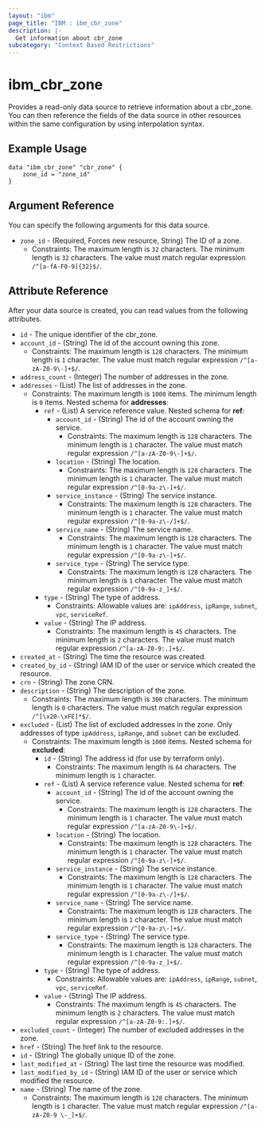 ```yaml
---
layout: "ibm"
page_title: "IBM : ibm_cbr_zone"
description: |-
  Get information about cbr_zone
subcategory: "Context Based Restrictions"
---
```


# ibm_cbr_zone

Provides a read-only data source to retrieve information about a cbr_zone. You can then reference the fields of the data source in other resources within the same configuration by using interpolation syntax.

## Example Usage

```hcl
data "ibm_cbr_zone" "cbr_zone" {
	zone_id = "zone_id"
}
```

## Argument Reference

You can specify the following arguments for this data source.

* `zone_id` - (Required, Forces new resource, String) The ID of a zone.
  * Constraints: The maximum length is `32` characters. The minimum length is `32` characters. The value must match regular expression `/^[a-fA-F0-9]{32}$/`.

## Attribute Reference

After your data source is created, you can read values from the following attributes.

* `id` - The unique identifier of the cbr_zone.
* `account_id` - (String) The id of the account owning this zone.
  * Constraints: The maximum length is `128` characters. The minimum length is `1` character. The value must match regular expression `/^[a-zA-Z0-9\-]+$/`.
* `address_count` - (Integer) The number of addresses in the zone.
* `addresses` - (List) The list of addresses in the zone.
  * Constraints: The maximum length is `1000` items. The minimum length is `0` items.
Nested schema for **addresses**:
	* `ref` - (List) A service reference value.
	Nested schema for **ref**:
		* `account_id` - (String) The id of the account owning the service.
		  * Constraints: The maximum length is `128` characters. The minimum length is `1` character. The value must match regular expression `/^[a-zA-Z0-9\-]+$/`.
		* `location` - (String) The location.
		  * Constraints: The maximum length is `128` characters. The minimum length is `1` character. The value must match regular expression `/^[0-9a-z\-]+$/`.
		* `service_instance` - (String) The service instance.
		  * Constraints: The maximum length is `128` characters. The minimum length is `1` character. The value must match regular expression `/^[0-9a-z\-/]+$/`.
		* `service_name` - (String) The service name.
		  * Constraints: The maximum length is `128` characters. The minimum length is `1` character. The value must match regular expression `/^[0-9a-z\-]+$/`.
		* `service_type` - (String) The service type.
		  * Constraints: The maximum length is `128` characters. The minimum length is `1` character. The value must match regular expression `/^[0-9a-z_]+$/`.
	* `type` - (String) The type of address.
	  * Constraints: Allowable values are: `ipAddress`, `ipRange`, `subnet`, `vpc`, `serviceRef`.
	* `value` - (String) The IP address.
	  * Constraints: The maximum length is `45` characters. The minimum length is `2` characters. The value must match regular expression `/^[a-zA-Z0-9:.]+$/`.
* `created_at` - (String) The time the resource was created.
* `created_by_id` - (String) IAM ID of the user or service which created the resource.
* `crn` - (String) The zone CRN.
* `description` - (String) The description of the zone.
  * Constraints: The maximum length is `300` characters. The minimum length is `0` characters. The value must match regular expression `/^[\x20-\xFE]*$/`.
* `excluded` - (List) The list of excluded addresses in the zone. Only addresses of type `ipAddress`, `ipRange`, and `subnet` can be excluded.
  * Constraints: The maximum length is `1000` items.
Nested schema for **excluded**:
	* `id` - (String) The address id (for use by terraform only).
	  * Constraints: The maximum length is `64` characters. The minimum length is `1` character.
	* `ref` - (List) A service reference value.
	Nested schema for **ref**:
		* `account_id` - (String) The id of the account owning the service.
		  * Constraints: The maximum length is `128` characters. The minimum length is `1` character. The value must match regular expression `/^[a-zA-Z0-9\-]+$/`.
		* `location` - (String) The location.
		  * Constraints: The maximum length is `128` characters. The minimum length is `1` character. The value must match regular expression `/^[0-9a-z\-]+$/`.
		* `service_instance` - (String) The service instance.
		  * Constraints: The maximum length is `128` characters. The minimum length is `1` character. The value must match regular expression `/^[0-9a-z\-/]+$/`.
		* `service_name` - (String) The service name.
		  * Constraints: The maximum length is `128` characters. The minimum length is `1` character. The value must match regular expression `/^[0-9a-z\-]+$/`.
		* `service_type` - (String) The service type.
		  * Constraints: The maximum length is `128` characters. The minimum length is `1` character. The value must match regular expression `/^[0-9a-z_]+$/`.
	* `type` - (String) The type of address.
	  * Constraints: Allowable values are: `ipAddress`, `ipRange`, `subnet`, `vpc`, `serviceRef`.
	* `value` - (String) The IP address.
	  * Constraints: The maximum length is `45` characters. The minimum length is `2` characters. The value must match regular expression `/^[a-zA-Z0-9:.]+$/`.
* `excluded_count` - (Integer) The number of excluded addresses in the zone.
* `href` - (String) The href link to the resource.
* `id` - (String) The globally unique ID of the zone.
* `last_modified_at` - (String) The last time the resource was modified.
* `last_modified_by_id` - (String) IAM ID of the user or service which modified the resource.
* `name` - (String) The name of the zone.
  * Constraints: The maximum length is `128` characters. The minimum length is `1` character. The value must match regular expression `/^[a-zA-Z0-9 \-_]+$/`.

